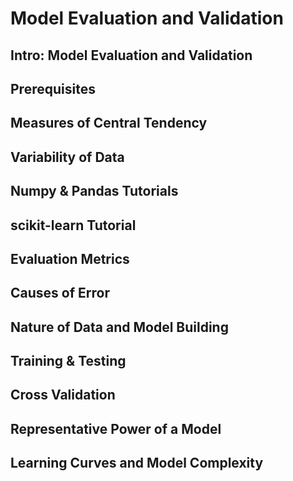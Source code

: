# Model Evaluation and Validation

## Intro: Model Evaluation and Validation

## Prerequisites

## Measures of Central Tendency

## Variability of Data

## Numpy & Pandas Tutorials

## scikit-learn Tutorial

## Evaluation Metrics

## Causes of Error

## Nature of Data and Model Building

## Training & Testing

## Cross Validation

## Representative Power of a Model

## Learning Curves and Model Complexity
